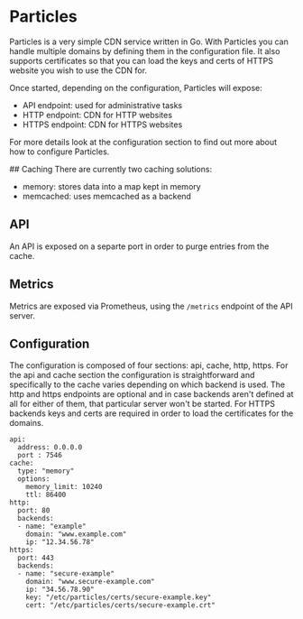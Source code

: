# Particles

Particles is a very simple CDN service written in Go.
With Particles you can handle multiple domains by defining them in the configuration file.
It also supports certificates so that you can load the keys and certs of HTTPS website you wish to use the CDN for.

Once started, depending on the configuration, Particles will expose:
- API endpoint: used for administrative tasks
- HTTP endpoint: CDN for HTTP websites
- HTTPS endpoint: CDN for HTTPS websites

For more details look at the configuration section to find out more about how to configure Particles.

## Caching
There are currently two caching solutions:
- memory: stores data into a map kept in memory
- memcached: uses memcached as a backend

## API
An API is exposed on a separte port in order to purge entries from the cache.

## Metrics
Metrics are exposed via Prometheus, using the `/metrics` endpoint of the API server.

## Configuration
The configuration is composed of four sections: api, cache, http, https.
For the api and cache section the configuration is straightforward and specifically to the cache varies depending on which backend is used.
The http and https endpoints are optional and in case backends aren't defined at all for either of them, that particular server won't be started.
For HTTPS backends keys and certs are required in order to load the certificates for the domains.

```
api:
  address: 0.0.0.0
  port : 7546
cache:
  type: "memory"
  options:
    memory_limit: 10240
    ttl: 86400
http:
  port: 80
  backends:
  - name: "example"
    domain: "www.example.com"
    ip: "12.34.56.78"
https:
  port: 443
  backends:
  - name: "secure-example"
    domain: "www.secure-example.com"
    ip: "34.56.78.90"
    key: "/etc/particles/certs/secure-example.key"
    cert: "/etc/particles/certs/secure-example.crt"
```